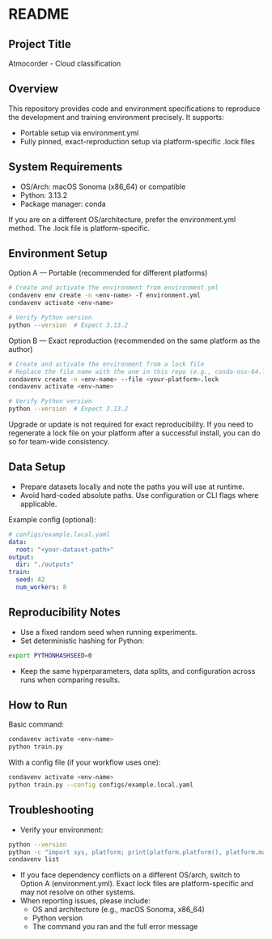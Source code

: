 # README
## Project Title
Atmocorder - Cloud classification
## Overview
This repository provides code and environment specifications to reproduce the development and training environment precisely. It supports:
- Portable setup via environment.yml
- Fully pinned, exact-reproduction setup via platform-specific .lock files

## System Requirements
- OS/Arch: macOS Sonoma (x86_64) or compatible
- Python: 3.13.2
- Package manager: conda

If you are on a different OS/architecture, prefer the environment.yml method. The .lock file is platform-specific.
## Environment Setup
Option A — Portable (recommended for different platforms)
``` bash
# Create and activate the environment from environment.yml
condavenv env create -n <env-name> -f environment.yml
condavenv activate <env-name>

# Verify Python version
python --version  # Expect 3.13.2
```
Option B — Exact reproduction (recommended on the same platform as the author)
``` bash
# Create and activate the environment from a lock file
# Replace the file name with the one in this repo (e.g., conda-osx-64.lock)
condavenv create -n <env-name> --file <your-platform>.lock
condavenv activate <env-name>

# Verify Python version
python --version  # Expect 3.13.2
```
Upgrade or update is not required for exact reproducibility. If you need to regenerate a lock file on your platform after a successful install, you can do so for team-wide consistency.
## Data Setup
- Prepare datasets locally and note the paths you will use at runtime.
- Avoid hard-coded absolute paths. Use configuration or CLI flags where applicable.

Example config (optional):
``` yaml
# configs/example.local.yaml
data:
  root: "<your-dataset-path>"
output:
  dir: "./outputs"
train:
  seed: 42
  num_workers: 8
```
## Reproducibility Notes
- Use a fixed random seed when running experiments.
- Set deterministic hashing for Python:
``` bash
export PYTHONHASHSEED=0
```
- Keep the same hyperparameters, data splits, and configuration across runs when comparing results.

## How to Run
Basic command:
``` bash
condavenv activate <env-name>
python train.py
```
With a config file (if your workflow uses one):
``` bash
condavenv activate <env-name>
python train.py --config configs/example.local.yaml
```
## Troubleshooting
- Verify your environment:
``` bash
python --version
python -c "import sys, platform; print(platform.platform(), platform.machine()); print(sys.version)"
condavenv list
```
- If you face dependency conflicts on a different OS/arch, switch to Option A (environment.yml). Exact lock files are platform-specific and may not resolve on other systems.
- When reporting issues, please include:
    - OS and architecture (e.g., macOS Sonoma, x86_64)
    - Python version
    - The command you ran and the full error message
